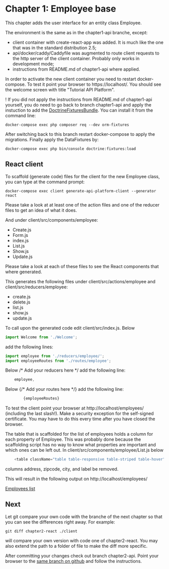Chapter 1: Employee base
========================

This chapter adds the user interface for an entity class Employee.

The environment is the same as in the chapter1-api branche, except:
- client container with create-react-app was added. It is much like the one that was
  in the standard distribution 2.5;
- api/docker/caddy/Caddyfile was augmented to route client requests to the http server 
  of the client container. Probably only works in development mode;
- instructions from README.md of chapter1-api where applied.

In order to activate the new client container you need to restart docker-compose. 
To test it point your browser to https://localhost/. You should see the 
welcome screen with title "Tutorial API Platform".

! If you did not apply the instructions from README.md of chapter1-api
yourself, you do need to go back to branch chapter1-api and apply
the instuction to add  the [DoctrineFixturesBundle](https://symfony.com/doc/current/bundles/DoctrineFixturesBundle/index.html).
You can install it from the command line:
```shell
docker-compose exec php composer req --dev orm-fixtures
```
After switching back to this branch restart docker-compose to apply the migrations.
Finally apply the DataFixtures by:
```shell
docker-compose exec php bin/console doctrine:fixtures:load
```


React client<a name="Client"></a>
------------
To scaffold (generate code) files for the client for the new Employee class, you can 
type at the command prompt: 

```shell
docker-compose exec client generate-api-platform-client --generator react
```

Please take a look at at least one of the action files and one of the reducer files
to get an idea of what it does.

And under client/src/components/employee:
- Create.js
- Form.js
- index.js
- List.js
- Show.js
- Update.js

Please take a look at each of these files to see the React components 
that where generated. 

This generates the following files under client/src/actions/employee and 
client/src/reducers/employee:
- create.js
- delete.js
- list.js
- show.js
- update.js


To call upon the generated code edit client/src/index.js. Below
```javascript
import Welcome from './Welcome'; 
```

add the following lines:

```javascript
import employee from './reducers/employee/';
import employeeRoutes from './routes/employee';
```

Below /* Add your reducers here */
add the following line:
```javascript
    employee,
```

Below {/* Add your routes here */}
add the following line:
```javascript
        {employeeRoutes}
```



To test the client point your browser at http://localhost/employees/
(including the last slash!). Make a security exception for
the self-signed certificate. You may have to do this every time after you
have closed the browser.

The table that is scaffolded for the list of employees holds a column
for each property of Employee. This was probably done because the scaffolding script
has no way to know what properties are important and which ones can be left out. 
In client/src/components/employee/List.js below  
```javascript jsx
    <table className="table table-responsive table-striped table-hover">
```
columns address, zipcode, city, and label be removed.

This will result in the following output on http://localhost/employees/ 

[Employees list](resources/Employees.png)

Next
----
Let git compare your own code with the branche of the next chapter 
so that you can see the differences right away. For example:
```shell
git diff chapter2-react ./client
```
will compare your own version with code one of chapter2-react. You may also extend the path
to a folder of file to make the diff more specific.

After committing your changes check out branch chapter2-api. 
Point your browser to the [same branch on github](https://github.com/metaclass-nl/tutorial-api-platform/tree/chapter2-api) 
and follow the instructions.
